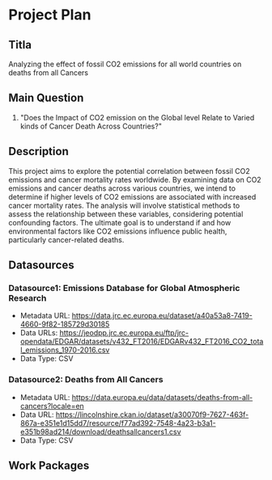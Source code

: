 # Project Plan

## Titla
Analyzing the effect of fossil CO2 emissions for all world countries on deaths from all Cancers
## Main Question

1. "Does the Impact of CO2 emission on the Global level Relate to Varied kinds of Cancer Death Across Countries?"

## Description
This project aims to explore the potential correlation between fossil CO2 emissions and cancer mortality rates worldwide. By examining data on CO2 emissions and cancer deaths across various countries, we intend to determine if higher levels of CO2 emissions are associated with increased cancer mortality rates. The analysis will involve statistical methods to assess the relationship between these variables, considering potential confounding factors. The ultimate goal is to understand if and how environmental factors like CO2 emissions influence public health, particularly cancer-related deaths.

## Datasources

### Datasource1: Emissions Database for Global Atmospheric Research
* Metadata URL: https://data.jrc.ec.europa.eu/dataset/a40a53a8-7419-4660-9f82-185729d30185
* Data URLs: https://jeodpp.jrc.ec.europa.eu/ftp/jrc-opendata/EDGAR/datasets/v432_FT2016/EDGARv432_FT2016_CO2_total_emissions_1970-2016.csv
* Data Type: CSV

### Datasource2: Deaths from All Cancers
* Metadata URL: https://data.europa.eu/data/datasets/deaths-from-all-cancers?locale=en
* Data URL: https://lincolnshire.ckan.io/dataset/a30070f9-7627-463f-867a-e351e1d15dd7/resource/f77ad392-7548-4a23-b3a1-e351b98ad214/download/deathsallcancers1.csv
* Data Type: CSV



## Work Packages


